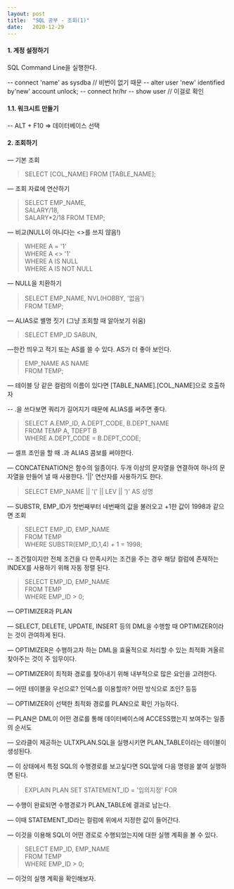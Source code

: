 ```yaml
---
layout: post
title:  "SQL 공부 - 조회(1)"
date:   2020-12-29
---
```


#### 1. 계정 설정하기

SQL Command Line을 실행한다.

-- connect 'name' as sysdba // 비번이 없기 때문
-- alter user 'new' identified by'new' account unlock;
-- connect hr/hr
-- show user // 이걸로 확인

#### 1.1. 워크시트 만들기

-- ALT + F10 ⇒ 데이터베이스 선택

#### 2. 조회하기

— 기본 조회

>SELECT [COL_NAME] FROM [TABLE_NAME];

— 조회 자료에 연산하기

>SELECT EMP_NAME,  
SALARY/18,  
SALARY*2/18 FROM TEMP;

— 비교(NULL이 아니다는 <>를 쓰지 않음!)

>WHERE A = '1'  
WHERE A <> '1'  
WHERE A IS NULL  
WHERE A IS NOT NULL

— NULL을 치환하기

>SELECT EMP_NAME, NVL(HOBBY, '없음')  
FROM TEMP;

— ALIAS로 별명 짓기 (그냥 조회할 때 알아보기 쉬움)

>SELECT EMP_ID SABUN, 

—한칸 띄우고 적기 또는 AS를 쓸 수 있다. AS가 더 좋아 보인다.

>EMP_NAME AS NAME  
FROM TEMP;

— 테이블 당 같은 컬럼의 이름이 있다면 [TABLE_NAME].[COL_NAME]으로 호출하자

-- .을 쓰다보면 쿼리가 길어지기 때문에 ALIAS를 써주면 좋다.

>SELECT A.EMP_ID, A.DEPT_CODE, B.DEPT_NAME  
FROM TEMP A, TDEPT B  
WHERE A.DEPT_CODE = B.DEPT_CODE;

— 셀프 조인을 할 때 .과 ALIAS 콤보를 써야한다.

— CONCATENATION은 함수의 일종이다. 두개 이상의 문자열을 연결하여 하나의 문자열을 만들어 낼 때 사용한다. '\|\|' 연산자를 사용하기도 한다.

>SELECT EMP_NAME \|\| '(' \|\| LEV \|\| ')' AS 성명

— SUBSTR, EMP_ID가 첫번째부터 네번째의 값을 불러오고 +1한 값이 1998과 같으면 조회

>SELECT EMP_ID, EMP_NAME  
FROM TEMP  
WHERE SUBSTR(EMP_ID,1,4) + 1 = 1998;

-- 조건절이지만 전체 조건을 다 만족시키는 조건을 주는 경우 해당 컬럼에 존재하는 INDEX를 사용하기 위해 자동 정렬 된다.

>SELECT EMP_ID, EMP_NAME  
FROM TEMP  
WHERE EMP_ID > 0;

— OPTIMIZER과 PLAN

— SELECT, DELETE, UPDATE, INSERT 등의 DML을 수행할 때 OPTIMIZER이라는 것이 관여하게 된다.

— OPTIMIZER은 수행하고자 하는 DML을 효율적으로 처리할 수 있는 최적화 겨올르 찾아주는 것이 주 임무이다.

— OPTIMIZER이 최적화 경로를 찾아내기 위해 내부적으로 많은 요인을 고려한다.

— 어떤 테이블을 우선으로? 인덱스를 이용할까? 어떤 방식으로 조인? 등등

— OPTIMIZER이 선택한 최적화 경로를 PLAN으로 확인 가능하다.

— PLAN은 DML이 어떤 경로를 통해 데이터베이스에 ACCESS했는지 보여주는 일종의 순서도

— 오라클이 제공하는 ULTXPLAN.SQL을 실행시키면 PLAN_TABLE이라는 테이블이 생성된다.

— 이 상태에서 특정 SQL의 수행경로를 보고싶다면 SQL앞에 다음 명령을 붙여 실행하면 된다.

>EXPLAIN PLAN SET STATEMENT_ID = '임의지정' FOR

— 수행이 완료되면 수행경로가 PLAN_TABLE에 결과로 남는다.

— 이때 STATEMENT_ID라는 컬럼에 위에서 지정한 값이 들어간다.

— 이것을 이용해 SQL이 어떤 경로로 수행되었는지에 대한 실행 계획을 볼 수 있다.

>SELECT EMP_ID, EMP_NAME  
FROM TEMP  
WHERE EMP_ID > 0;  

— 이것의 실행 계획을 확인해보자.